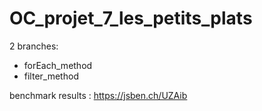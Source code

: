 # OC_projet_7_les_petits_plats

2 branches: 
- forEach_method
- filter_method

benchmark results : 
    https://jsben.ch/UZAib
